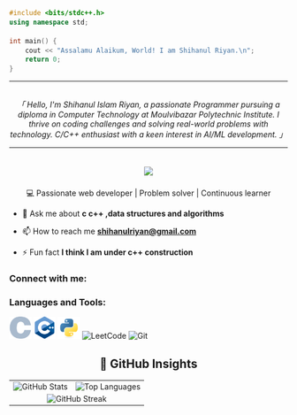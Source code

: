```cpp
#include <bits/stdc++.h>
using namespace std;

int main() {
    cout << "Assalamu Alaikum, World! I am Shihanul Riyan.\n";
    return 0;
}
```

<!-- Introduction -->
<hr/>
<p align="center">
  <br>
  <em>
    「 Hello, I'm Shihanul Islam Riyan, a passionate Programmer pursuing a diploma in Computer Technology at Moulvibazar Polytechnic Institute. I thrive on coding challenges and solving real-world problems with technology. C/C++ enthusiast with a keen interest in AI/ML development. 」
  </em>
  <br>
</p>
<hr/>

<!-- Typing Animation -->
<h2 align="center">
  <a href="https://git.io/typing-svg">
    <img src="https://readme-typing-svg.herokuapp.com?lines=I+am+Shihanul+Riyan;I+aspire+to+be+a+Software+Engineer;Currently+learning+advanced+DSA;Passionate+about+problem-solving+and+programming;">
  </a>
</h2>

<!-- Overview Section -->
<p align="center">
  💻 Passionate web developer | Problem solver | Continuous learner
</p>

- 💬 Ask me about **c c++ ,data structures and algorithms**

- 📫 How to reach me **shihanulriyan@gmail.com**

- ⚡ Fun fact **I think I am under c++ construction**

<h3 align="left">Connect with me:</h3>
<p align="left">
</p>

<h3 align="left">Languages and Tools:</h3>
<p align="left">
  <img src="https://raw.githubusercontent.com/devicons/devicon/master/icons/c/c-original.svg" alt="C" width="40" height="40"/>
  <img src="https://raw.githubusercontent.com/devicons/devicon/master/icons/cplusplus/cplusplus-original.svg" alt="C++" width="40" height="40"/>
  <img src="https://raw.githubusercontent.com/devicons/devicon/master/icons/python/python-original.svg" alt="Python" width="40" height="40"/>
  <img src="https://raw.githubusercontent.com/LeetCode-OpenSource/vscode-leetcode/master/resources/LeetCode.svg" alt="LeetCode" width="40" height="40"/>
  <img src="https://www.vectorlogo.zone/logos/git-scm/git-scm-icon.svg" alt="Git" width="40" height="40"/>
</p>



<!-- =========================
     GITHUB STATS (STYLED)
     ========================= -->
<h2 align="center">🚀 GitHub Insights</h2>

<table align="center">
  <tr>
    <td>
      <img
        src="https://github-readme-stats.vercel.app/api?username=Shihanulriyan&show_icons=true&theme=tokyonight"
        alt="GitHub Stats"
        height="180"
      />
    </td>
    <td>
      <img
        src="https://github-readme-stats.vercel.app/api/top-langs/?username=Shihanulriyan&layout=compact&hide=html&theme=tokyonight"
        alt="Top Languages"
        height="180"
      />
    </td>
  </tr>
  <tr>
    <td colspan="2" align="center">
      <img
        src="https://github-readme-streak-stats.herokuapp.com/?user=Shihanulriyan&theme=tokyonight"
        alt="GitHub Streak"
        height="180"
      />
    </td>
  </tr>
</table>
